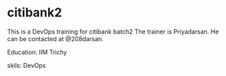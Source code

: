 # citibank2
This is a DevOps training for citibank batch2
The trainer is Priyadarsan.
He can be contacted at @208darsan.

Education:
IIM Trichy

skils:
DevOps
